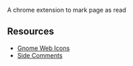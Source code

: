 A chrome extension to mark page as read

## Resources

* [Gnome Web Icons](https://www.iconfinder.com/icons/55679/64_gnome_mail_mark_read_icon#size=64)
* [Side Comments](http://aroc.github.io/side-comments-demo/)
